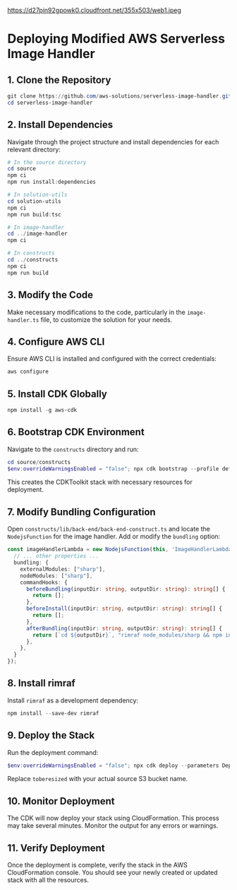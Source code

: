 https://d27pin92gpowk0.cloudfront.net/355x503/web1.jpeg

# Deploying Modified AWS Serverless Image Handler

## 1. Clone the Repository

```powershell
git clone https://github.com/aws-solutions/serverless-image-handler.git
cd serverless-image-handler
```

## 2. Install Dependencies

Navigate through the project structure and install dependencies for each relevant directory:

```powershell
# In the source directory
cd source
npm ci
npm run install:dependencies

# In solution-utils
cd solution-utils
npm ci
npm run build:tsc

# In image-handler
cd ../image-handler
npm ci

# In constructs
cd ../constructs
npm ci
npm run build
```

## 3. Modify the Code

Make necessary modifications to the code, particularly in the `image-handler.ts` file, to customize the solution for your needs.

## 4. Configure AWS CLI

Ensure AWS CLI is installed and configured with the correct credentials:

```powershell
aws configure
```

## 5. Install CDK Globally

```powershell
npm install -g aws-cdk
```

## 6. Bootstrap CDK Environment

Navigate to the `constructs` directory and run:

```powershell
cd source/constructs
$env:overrideWarningsEnabled = "false"; npx cdk bootstrap --profile default
```

This creates the CDKToolkit stack with necessary resources for deployment.

## 7. Modify Bundling Configuration

Open `constructs/lib/back-end/back-end-construct.ts` and locate the `NodejsFunction` for the image handler. Add or modify the `bundling` option:

```typescript
const imageHandlerLambda = new NodejsFunction(this, 'ImageHandlerLambdaFunction', {
  // ... other properties ...
  bundling: {
    externalModules: ["sharp"],
    nodeModules: ["sharp"],
    commandHooks: {
      beforeBundling(inputDir: string, outputDir: string): string[] {
        return [];
      },
      beforeInstall(inputDir: string, outputDir: string): string[] {
        return [];
      },
      afterBundling(inputDir: string, outputDir: string): string[] {
        return [`cd ${outputDir}`, "rimraf node_modules/sharp && npm install --arch=x64 --platform=linux sharp"];
      },
    },
  }
});
```

## 8. Install rimraf

Install `rimraf` as a development dependency:

```powershell
npm install --save-dev rimraf
```

## 9. Deploy the Stack

Run the deployment command:

```powershell
$env:overrideWarningsEnabled = "false"; npx cdk deploy --parameters DeployDemoUIParameter=No --parameters SourceBucketsParameter=toberesized --profile default
```

Replace `toberesized` with your actual source S3 bucket name.

## 10. Monitor Deployment

The CDK will now deploy your stack using CloudFormation. This process may take several minutes. Monitor the output for any errors or warnings.

## 11. Verify Deployment

Once the deployment is complete, verify the stack in the AWS CloudFormation console. You should see your newly created or updated stack with all the resources.

